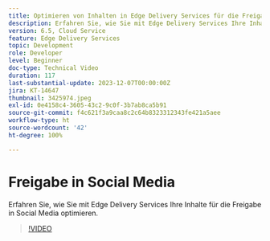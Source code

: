```yaml
---
title: Optimieren von Inhalten in Edge Delivery Services für die Freigabe in Social Media
description: Erfahren Sie, wie Sie mit Edge Delivery Services Ihre Inhalte für die Freigabe in Social Media optimieren.
version: 6.5, Cloud Service
feature: Edge Delivery Services
topic: Development
role: Developer
level: Beginner
doc-type: Technical Video
duration: 117
last-substantial-update: 2023-12-07T00:00:00Z
jira: KT-14647
thumbnail: 3425974.jpeg
exl-id: 0e4158c4-3605-43c2-9c0f-3b7ab8ca5b91
source-git-commit: f4c621f3a9caa8c2c64b8323312343fe421a5aee
workflow-type: ht
source-wordcount: '42'
ht-degree: 100%

---
```


# Freigabe in Social Media

Erfahren Sie, wie Sie mit Edge Delivery Services Ihre Inhalte für die Freigabe in Social Media optimieren.

>[!VIDEO](https://video.tv.adobe.com/v/3425974/?learn=on)
